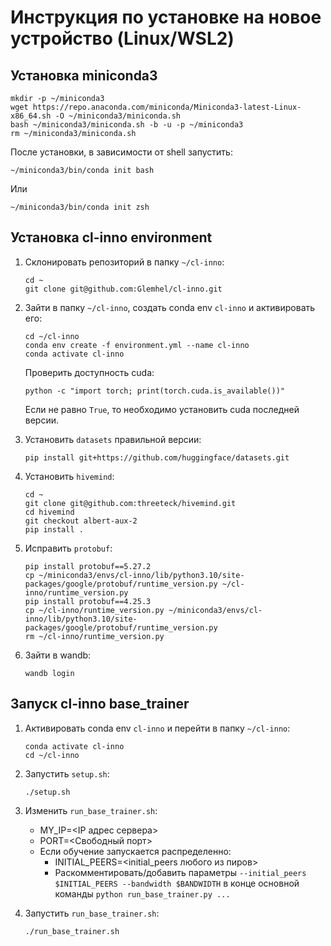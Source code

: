 # Инструкция по установке на новое устройство (Linux/WSL2)

## Установка miniconda3

```shell
mkdir -p ~/miniconda3
wget https://repo.anaconda.com/miniconda/Miniconda3-latest-Linux-x86_64.sh -O ~/miniconda3/miniconda.sh
bash ~/miniconda3/miniconda.sh -b -u -p ~/miniconda3
rm ~/miniconda3/miniconda.sh
```

После установки, в зависимости от shell запустить:
```shell
~/miniconda3/bin/conda init bash
```
Или
```
~/miniconda3/bin/conda init zsh
```

## Установка cl-inno environment

1. Склонировать репозиторий в папку `~/cl-inno`:

    ```shell
    cd ~
    git clone git@github.com:Glemhel/cl-inno.git
    ```
2. Зайти в папку `~/cl-inno`, создать conda env `cl-inno` и активировать его:

    ```shell
    cd ~/cl-inno
    conda env create -f environment.yml --name cl-inno
    conda activate cl-inno
    ```
    Проверить доступность cuda:

    ```shell
    python -c "import torch; print(torch.cuda.is_available())"
    ```

    Если не равно `True`, то необходимо установить cuda последней версии.

3. Установить `datasets` правильной версии:

    ```shell
    pip install git+https://github.com/huggingface/datasets.git
    ```

4. Установить `hivemind`:

    ```shell
    cd ~
    git clone git@github.com:threeteck/hivemind.git
    cd hivemind
    git checkout albert-aux-2
    pip install .
    ```
5. Исправить `protobuf`:

    ```shell
    pip install protobuf==5.27.2
    cp ~/miniconda3/envs/cl-inno/lib/python3.10/site-packages/google/protobuf/runtime_version.py ~/cl-inno/runtime_version.py
    pip install protobuf==4.25.3
    cp ~/cl-inno/runtime_version.py ~/miniconda3/envs/cl-inno/lib/python3.10/site-packages/google/protobuf/runtime_version.py
    rm ~/cl-inno/runtime_version.py
    ```
6. Зайти в wandb:

    ```shell
    wandb login
    ```

## Запуск cl-inno base_trainer

1. Активировать conda env `cl-inno` и перейти в папку `~/cl-inno`:

    ```shell
    conda activate cl-inno
    cd ~/cl-inno
    ```

2. Запустить `setup.sh`:

    ```shell
    ./setup.sh
    ```

3. Изменить `run_base_trainer.sh`:
   - MY_IP=<IP адрес сервера>
   - PORT=<Свободный порт>
   - Если обучение запускается распределенно:
     - INITIAL_PEERS=<initial_peers любого из пиров>
     - Раскомментировать/добавить параметры `--initial_peers $INITIAL_PEERS --bandwidth $BANDWIDTH` в конце основной команды `python run_base_trainer.py ...`

4. Запустить `run_base_trainer.sh`:

   ```shell
   ./run_base_trainer.sh
   ```
